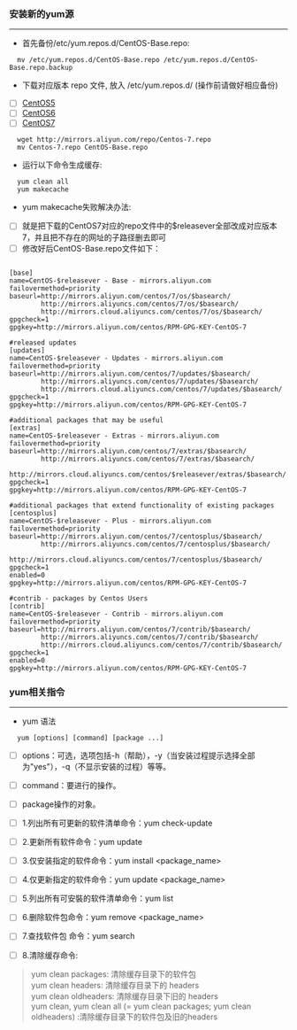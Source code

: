 ### 安装新的yum源
-------------------------------------------------------------------------------------------------------------------------------
- 首先备份/etc/yum.repos.d/CentOS-Base.repo:

```linux
  mv /etc/yum.repos.d/CentOS-Base.repo /etc/yum.repos.d/CentOS-Base.repo.backup
```

- 下载对应版本 repo 文件, 放入 /etc/yum.repos.d/ (操作前请做好相应备份)

- [ ] [CentOS5](http://mirrors.163.com/.help/CentOS5-Base-163.repo)
- [ ] [CentOS6](http://mirrors.163.com/.help/CentOS6-Base-163.repo)
- [ ] [CentOS7](http://mirrors.163.com/.help/CentOS7-Base-163.repo)

```linux
  wget http://mirrors.aliyun.com/repo/Centos-7.repo
  mv Centos-7.repo CentOS-Base.repo
```

- 运行以下命令生成缓存:
```linux
  yum clean all
  yum makecache
```
- yum makecache失败解决办法:
- [ ] 就是把下载的CentOS7对应的repo文件中的$releasever全部改成对应版本7，并且把不存在的网址的子路径删去即可
- [ ] 修改好后CentOS-Base.repo文件如下：
```linux

[base]
name=CentOS-$releasever - Base - mirrors.aliyun.com
failovermethod=priority
baseurl=http://mirrors.aliyun.com/centos/7/os/$basearch/
        http://mirrors.aliyuncs.com/centos/7/os/$basearch/
        http://mirrors.cloud.aliyuncs.com/centos/7/os/$basearch/
gpgcheck=1
gpgkey=http://mirrors.aliyun.com/centos/RPM-GPG-KEY-CentOS-7

#released updates 
[updates]
name=CentOS-$releasever - Updates - mirrors.aliyun.com
failovermethod=priority
baseurl=http://mirrors.aliyun.com/centos/7/updates/$basearch/
        http://mirrors.aliyuncs.com/centos/7/updates/$basearch/
        http://mirrors.cloud.aliyuncs.com/centos/7/updates/$basearch/
gpgcheck=1
gpgkey=http://mirrors.aliyun.com/centos/RPM-GPG-KEY-CentOS-7

#additional packages that may be useful
[extras]
name=CentOS-$releasever - Extras - mirrors.aliyun.com
failovermethod=priority
baseurl=http://mirrors.aliyun.com/centos/7/extras/$basearch/
        http://mirrors.aliyuncs.com/centos/7/extras/$basearch/
        http://mirrors.cloud.aliyuncs.com/centos/$releasever/extras/$basearch/
gpgcheck=1
gpgkey=http://mirrors.aliyun.com/centos/RPM-GPG-KEY-CentOS-7

#additional packages that extend functionality of existing packages
[centosplus]
name=CentOS-$releasever - Plus - mirrors.aliyun.com
failovermethod=priority
baseurl=http://mirrors.aliyun.com/centos/7/centosplus/$basearch/
        http://mirrors.aliyuncs.com/centos/7/centosplus/$basearch/
        http://mirrors.cloud.aliyuncs.com/centos/7/centosplus/$basearch/
gpgcheck=1
enabled=0
gpgkey=http://mirrors.aliyun.com/centos/RPM-GPG-KEY-CentOS-7

#contrib - packages by Centos Users
[contrib]
name=CentOS-$releasever - Contrib - mirrors.aliyun.com
failovermethod=priority
baseurl=http://mirrors.aliyun.com/centos/7/contrib/$basearch/
        http://mirrors.aliyuncs.com/centos/7/contrib/$basearch/
        http://mirrors.cloud.aliyuncs.com/centos/7/contrib/$basearch/
gpgcheck=1
enabled=0
gpgkey=http://mirrors.aliyun.com/centos/RPM-GPG-KEY-CentOS-7
```
### yum相关指令
--------------------------------------------------------------------------------------------------------------------------------------
- yum 语法
```linux
  yum [options] [command] [package ...]
```
- [ ] options：可选，选项包括-h（帮助），-y（当安装过程提示选择全部为"yes"），-q（不显示安装的过程）等等。
- [ ] command：要进行的操作。
- [ ] package操作的对象。

- [ ] 1.列出所有可更新的软件清单命令：yum check-update
- [ ] 2.更新所有软件命令：yum update
- [ ] 3.仅安装指定的软件命令：yum install <package_name>
- [ ] 4.仅更新指定的软件命令：yum update <package_name>
- [ ] 5.列出所有可安裝的软件清单命令：yum list
- [ ] 6.删除软件包命令：yum remove <package_name>
- [ ] 7.查找软件包 命令：yum search <keyword>
- [ ] 8.清除缓存命令:
> yum clean packages: 清除缓存目录下的软件包<br>
> yum clean headers: 清除缓存目录下的 headers<br>
> yum clean oldheaders: 清除缓存目录下旧的 headers<br>
> yum clean, yum clean all (= yum clean packages; yum clean oldheaders) :清除缓存目录下的软件包及旧的headers
